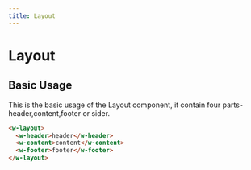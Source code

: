 ```yaml
---
title: Layout
---
```


# Layout
## Basic Usage
This is the basic usage of the Layout component, it contain four parts-header,content,footer or sider.

<ClientOnly>
  <LayoutDemo></LayoutDemo>
</ClientOnly>

``` html
<w-layout>
  <w-header>header</w-header>
  <w-content>content</w-content>
  <w-footer>footer</w-footer>
</w-layout>
```
